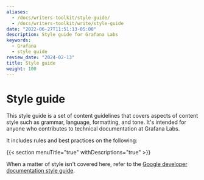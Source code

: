 ```yaml
---
aliases:
  - /docs/writers-toolkit/style-guide/
  - /docs/writers-toolkit/write/style-guide
date: "2022-06-27T11:51:13-05:00"
description: Style guide for Grafana Labs
keywords:
  - Grafana
  - style guide
review_date: "2024-02-13"
title: Style guide
weight: 100
---
```


# Style guide

This style guide is a set of content guidelines that covers aspects of content style such as grammar, language, formatting, and tone.
It's intended for anyone who contributes to technical documentation at Grafana Labs.

It includes rules and best practices on the following:

{{< section menuTitle="true" withDescriptions="true" >}}

When a matter of style isn't covered here, refer to the [Google developer documentation style guide](https://developers.google.com/style).
